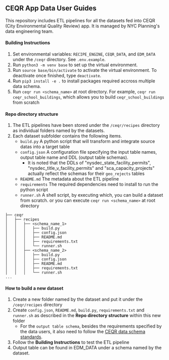 ## CEQR App Data User Guides
This repository includes ETL pipelines for all the datasets fed into CEQR (City Environmental Quality Review) app. It is managed by NYC Planning's data engineering team.

#### Building Instructions
1. Set environmental variables: `RECIPE_ENGINE`, `CEQR_DATA`, and `EDM_DATA` under the `/ceqr` directory. See `.env.example`.
2. Run `python3 -m venv base` to set up the virtual environment.
3. Run `source base/bin/activate` to activate the virtual environment. To deactivate once finished, type `deactivate`.
4. Run `pip3 install -e .` to install packages required accross multiple data schema.
4. Run `ceqr run <schema_name>` at root directory. For example, `ceqr run ceqr_school_buildings`, which allows you to build `ceqr_school_buildings` from scratch

#### Repo directory structure
1. The ETL pipelines have been stored under the `/ceqr/recipes` directory as individual folders named by the datasets.
2. Each dataset subfolder contains the following items.
   - `build.py` A python script that will transform and integrate source datas into a target table
   - `config.json` A configuration file specifying the input table names, output table name and DDL (output table schemas).
     - It is noted that the DDLs of "nysdec_state_facility_permits", "nysdec_title_v_facility_permits" and "sca_capacity_projects" actually reflect the schemas for their `geo_rejects` tables
   - `README.md` The metadata about the ETL pipeline
   - `requirements` The required dependencies need to install to run the python script
   - `runner.sh` A shell script, by executing which, you can build a dataset from scratch. or you can execute `ceqr run <schema_name>` at root directory
```
├── ceqr
│   ├── recipes
│   │   ├── <schema_name_1>
│   │   │   ├── build.py
│   │   │   ├── config.json
│   │   │   ├── README.md
│   │   │   ├── requirements.txt
│   │   │   └── runner.sh
│   │   ├── <schema_name_2>
│   │   │   ├── build.py
│   │   │   ├── config.json
│   │   │   ├── README.md
│   │   │   ├── requirements.txt
│   │   │   └── runner.sh
...
```

#### How to build a new dataset
1. Create a new folder named by the dataset and put it under the `/ceqr/recipes` directory
2. Create `config.json`, `README.md`, `build.py`, `requirements.txt` and `runner.sh` as described in the **Repo directory structure** within this new folder
   - For the `output table schema`, besides the requirements specified by the data users, it also need to follow the [CEQR data schema standards](https://docs.google.com/spreadsheets/d/1Z41fgiU_mi1KltlS783kUZpPcC8Sn7hUxTqhaNxQFg8/edit?usp=sharing).
2. Follow the **Building Instructions** to test the ETL pipeline
3. Output table can be found in EDM_DATA under a schema named by the dataset.